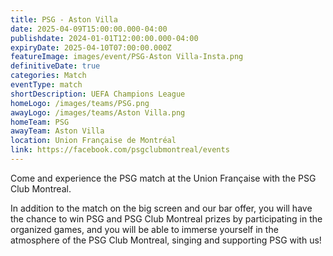 ```yaml
---
title: PSG - Aston Villa
date: 2025-04-09T15:00:00.000-04:00
publishdate: 2024-01-01T12:00:00.000-04:00
expiryDate: 2025-04-10T07:00:00.000Z
featureImage: images/event/PSG-Aston Villa-Insta.png
definitiveDate: true
categories: Match
eventType: match
shortDescription: UEFA Champions League
homeLogo: /images/teams/PSG.png
awayLogo: /images/teams/Aston Villa.png
homeTeam: PSG
awayTeam: Aston Villa
location: Union Française de Montréal
link: https://facebook.com/psgclubmontreal/events
---
```


Come and experience the PSG match at the Union Française with the PSG Club Montreal.

In addition to the match on the big screen and our bar offer, you will have the chance to win PSG and PSG Club Montreal prizes by participating in the organized games, and you will be able to immerse yourself in the atmosphere of the PSG Club Montreal, singing and supporting PSG with us!
